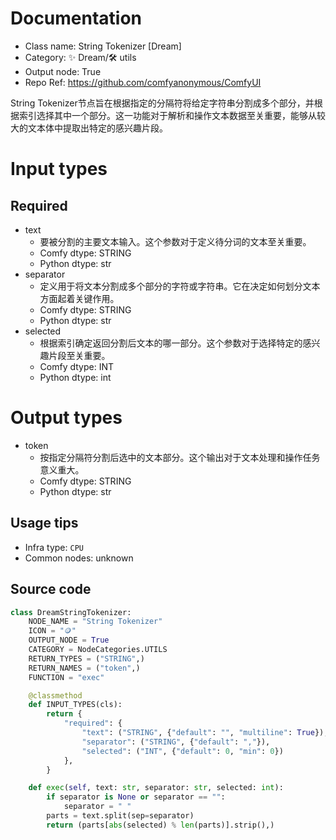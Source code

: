 
# Documentation
- Class name: String Tokenizer [Dream]
- Category: ✨ Dream/🛠 utils
- Output node: True
- Repo Ref: https://github.com/comfyanonymous/ComfyUI

String Tokenizer节点旨在根据指定的分隔符将给定字符串分割成多个部分，并根据索引选择其中一个部分。这一功能对于解析和操作文本数据至关重要，能够从较大的文本体中提取出特定的感兴趣片段。

# Input types
## Required
- text
    - 要被分割的主要文本输入。这个参数对于定义待分词的文本至关重要。
    - Comfy dtype: STRING
    - Python dtype: str
- separator
    - 定义用于将文本分割成多个部分的字符或字符串。它在决定如何划分文本方面起着关键作用。
    - Comfy dtype: STRING
    - Python dtype: str
- selected
    - 根据索引确定返回分割后文本的哪一部分。这个参数对于选择特定的感兴趣片段至关重要。
    - Comfy dtype: INT
    - Python dtype: int

# Output types
- token
    - 按指定分隔符分割后选中的文本部分。这个输出对于文本处理和操作任务意义重大。
    - Comfy dtype: STRING
    - Python dtype: str


## Usage tips
- Infra type: `CPU`
- Common nodes: unknown


## Source code
```python
class DreamStringTokenizer:
    NODE_NAME = "String Tokenizer"
    ICON = "🪙"
    OUTPUT_NODE = True
    CATEGORY = NodeCategories.UTILS
    RETURN_TYPES = ("STRING",)
    RETURN_NAMES = ("token",)
    FUNCTION = "exec"

    @classmethod
    def INPUT_TYPES(cls):
        return {
            "required": {
                "text": ("STRING", {"default": "", "multiline": True}),
                "separator": ("STRING", {"default": ","}),
                "selected": ("INT", {"default": 0, "min": 0})
            },
        }

    def exec(self, text: str, separator: str, selected: int):
        if separator is None or separator == "":
            separator = " "
        parts = text.split(sep=separator)
        return (parts[abs(selected) % len(parts)].strip(),)

```
